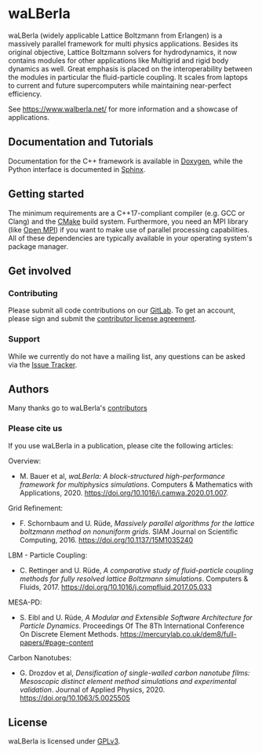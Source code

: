 # waLBerla

waLBerla (widely applicable Lattice Boltzmann from Erlangen) is a massively
parallel framework for multi physics applications. Besides its original
objective, Lattice Boltzmann solvers for hydrodynamics, it now contains
modules for other applications like Multigrid and rigid body dynamics
as well. Great emphasis is placed on the interoperability between the modules
in particular the fluid-particle coupling.
It scales from laptops to current and future supercomputers while maintaining
near-perfect efficiency.

See https://www.walberla.net/ for more information and a showcase of applications.

## Documentation and Tutorials

Documentation for the C++ framework is available in
[Doxygen](http://walberla.net/doxygen/index.html), while the Python interface
is documented in [Sphinx](http://walberla.net/sphinx/index.html).

## Getting started

The minimum requirements are a C++17-compliant compiler (e.g. GCC or Clang)
and the [CMake](http://www.cmake.org)
build system. Furthermore, you need an MPI library (like
[Open MPI](http://www.open-mpi.org)) if you want to make use of parallel
processing capabilities. All of these dependencies are typically available in
your operating system's package manager.

## Get involved

### Contributing

Please submit all code contributions on our
[GitLab](https://i10git.cs.fau.de/walberla/walberla). To get an account, please
sign and submit the [contributor license agreement](CONTRIBUTING.txt).

### Support

While we currently do not have a mailing list, any questions can be asked via
the [Issue Tracker](https://i10git.cs.fau.de/walberla/walberla/issues).

## Authors

Many thanks go to waLBerla's [contributors](AUTHORS.txt)

### Please cite us

If you use waLBerla in a publication, please cite the following articles:

Overview:
  - M. Bauer et al, *waLBerla: A block-structured high-performance framework for
    multiphysics simulations*. Computers & Mathematics with Applications, 2020.
    https://doi.org/10.1016/j.camwa.2020.01.007.

Grid Refinement:
  - F. Schornbaum and U. Rüde, *Massively parallel algorithms for the lattice boltzmann
    method on nonuniform grids*. SIAM Journal on Scientific Computing, 2016.
    https://doi.org/10.1137/15M1035240

LBM - Particle Coupling:
  - C. Rettinger and U. Rüde, *A comparative study of fluid-particle coupling methods for
    fully resolved lattice Boltzmann simulations*. Computers & Fluids, 2017.
    https://doi.org/10.1016/j.compfluid.2017.05.033

MESA-PD:
  - S. Eibl and U. Rüde, *A Modular and Extensible Software Architecture for Particle Dynamics*.
    Proceedings Of The 8Th International Conference On Discrete Element Methods.
    https://mercurylab.co.uk/dem8/full-papers/#page-content

Carbon Nanotubes:
  - G. Drozdov et al, *Densification of single-walled carbon nanotube films:
    Mesoscopic distinct element method simulations and experimental validation*.
    Journal of Applied Physics, 2020. https://doi.org/10.1063/5.0025505

## License

waLBerla is licensed under [GPLv3](COPYING.txt).
